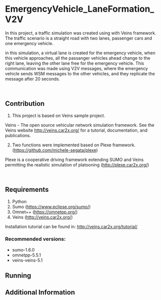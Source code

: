 # EmergencyVehicle_LaneFormation_V2V

In this project, a traffic simulation was created using with Veins framework. The traffic scenario is a straight road with two lanes, passenger cars and one emergency vehicle.

in this simulation, a virtual lane is created for the emergency vehicle, when this vehicle approaches, all the passanger vehicles ahead change to the right lane, leaving the other lane free for the emergency vehicle. This communication was made using V2V messages, where the emergency vehicle sends WSM messages to the other vehicles, and they replicate the message after 20 seconds.

<br />

## Contribution

1. This project is based on Veins sample project. 

Veins - The open source vehicular network simulation framework. See the Veins website <http://veins.car2x.org/> for a tutorial, documentation,
and publications.

2. Two functions were implemented based on Plexe framework. (https://github.com/michele-segata/plexe)

Plexe is a cooperative driving framework extending SUMO and Veins permitting the realistic simulation of platooning (http://plexe.car2x.org/)


 <br />

## Requirements

1. Python
2. Sumo (https://www.eclipse.org/sumo/)
3. Omnet++ (https://omnetpp.org/)
4. Veins (http://veins.car2x.org/)

Installation tutorial can be found in: http://veins.car2x.org/tutorial/

### Recommended versions:

- sumo-1.6.0
- omnetpp-5.5.1
- veins-veins-5.1

## Running



## Additional Information

